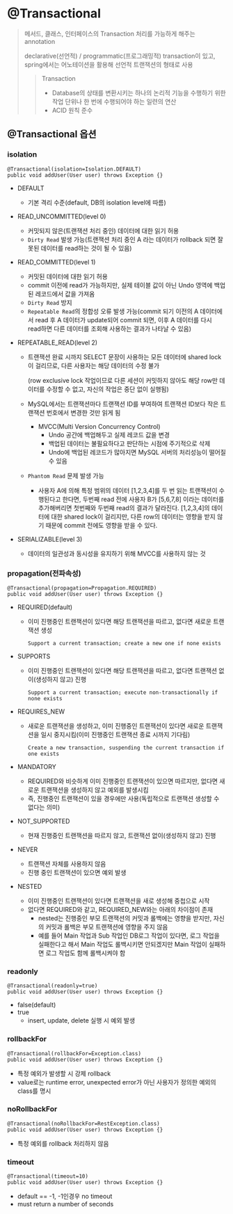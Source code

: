 # @Transactional

> 메서드, 클래스, 인터페이스의 Transaction 처리를 가능하게 해주는 annotation
>
> declarative(선언적) / programmatic(프로그래밍적) transaction이 있고, spring에서는 어노테이션을 활용해 선언적 트랜잭션의 형태로 사용
>
> > Transaction
> >
> > - Database의 상태를 변환시키는 하나의 논리적 기능을 수행하기 위한 작업 단위나 한 번에 수행되어야 하는 일련의 연산
> > - ACID 원칙 준수

## @Transactional 옵션

### isolation

```
@Transactional(isolation=Isolation.DEFAULT)
public void addUser(User user) throws Exception {}
```

- DEFAULT

  - 기본 격리 수준(default, DB의 isolation level에 따름)

- READ_UNCOMMITTED(level 0)

  - 커밋되지 않은(트랜잭션 처리 중인) 데이터에 대한 읽기 허용
  - `Dirty Read` 발생 가능(트랜잭션 처리 중인 A 라는 데이터가 rollback 되면 잘못된 데이터를 read하는 것이 될 수 있음)

- READ_COMMITTED(level 1)

  - 커밋된 데이터에 대한 읽기 허용
  - commit 이전에 read가 가능하지만, 실제 테이블 값이 아닌 Undo 영역에 백업된 레코드에서 값을 가져옴
  - `Dirty Read` 방지
  - `Repeatable Read`의 정합성 오류 발생 가능(commit 되기 이전의 A 데이터에서 read 후 A 데이터가 update되어 commit 되면, 이후 A 데이터를 다시 read하면 다른 데이터를 조회해 사용하는 결과가 나타날 수 있음)

- REPEATABLE_READ(level 2)

  - 트랜잭션 완료 시까지 SELECT 문장이 사용하는 모든 데이터에 shared lock이 걸리므로, 다른 사용자는 해당 데이터의 수정 불가

    (row exclusive lock 작업이므로 다른 세션이 커밋하지 않아도 해당 row만 데이터를 수정할 수 없고, 자신의 작업은 중단 없이 실행됨)

  - MySQL에서는 트랜잭션마다 트랜잭션 ID를 부여하여 트랜잭션 ID보다 작은 트랜잭션 번호에서 변경한 것만 읽게 됨

    - MVCC(Multi Version Concurrency Control)
      - Undo 공간에 백업해두고 실제 레코드 값을 변경
      - 백업된 데이터는 불필요하다고 판단하는 시점에 주기적으로 삭제
      - Undo에 백업된 레코드가 많아지면 MySQL 서버의 처리성능이 떨어질 수 있음

  - `Phantom Read` 문제 발생 가능

    - 사용자 A에 의해 특정 범위의 데이터 [1,2,3,4]를 두 번 읽는 트랜잭션이 수행된다고 한다면, 두번째 read 전에 사용자 B가 [5,6,7,8] 이라는 데이터를 추가해버리면 첫번째와 두번째 read의 결과가 달라진다. [1,2,3,4]의 데이터에 대한 shared lock이 걸리지만, 다른 row의 데이터는 영향을 받지 않기 때문에 commit 전에도 영향을 받을 수 있다.

- SERIALIZABLE(level 3)

  - 데이터의 일관성과 동시성을 유지하기 위해 MVCC를 사용하지 않는 것

### **propagation(전파속성)**

```
@Transactional(propagation=Propagation.REQUIRED)
public void addUser(User user) throws Exception {}
```

- REQUIRED(default)

  - 이미 진행중인 트랜잭션이 있다면 해당 트랜잭션을 따르고, 없다면 새로운 트랜잭션 생성

    `Support a current transaction; create a new one if none exists`

- SUPPORTS

  - 이미 진행중인 트랜잭션이 있다면 해당 트랜잭션을 따르고, 없다면 트랜잭션 없이(생성하지 않고) 진행

    `Support a current transaction; execute non-transactionally if none exists`

- REQUIRES_NEW

  - 새로운 트랜잭션을 생성하고, 이미 진행중인 트랜잭션이 있다면 새로운 트랜잭션을 일시 중지시킴(이미 진행중인 트랜잭션 종료 시까지 기다림)

    `Create a new transaction, suspending the current transaction if one exists`

- MANDATORY

  - REQUIRED와 비슷하게 이미 진행중인 트랜잭션이 있으면 따르지만, 없다면 새로운 트랜잭션을 생성하지 않고 예외를 발생시킴
  - 즉, 진행중인 트랜잭션이 있을 경우에만 사용(독립적으로 트랜잭션 생성할 수 없다는 의미)

- NOT_SUPPORTED

  - 현재 진행중인 트랜잭션을 따르지 않고, 트랜잭션 없이(생성하지 않고) 진행

- NEVER

  - 트랜잭션 자체를 사용하지 않음
  - 진행 중인 트랜잭션이 있으면 예외 발생

- NESTED

  - 이미 진행중인 트랜잭션이 있다면 트랜잭션을 새로 생성해 중첩으로 시작
  - 없다면 REQUIRED와 같고, REQUIRED_NEW와는 아래의 차이점이 존재
    - nested는 진행중인 부모 트랜잭션의 커밋과 롤백에는 영향을 받지만, 자신의 커밋과 롤백은 부모 트랜잭션에 영향을 주지 않음
    - 예를 들어 Main 작업과 Sub 작업인 DB로그 작업이 있다면, 로그 작업을 실패한다고 해서 Main 작업도 롤백시키면 안되겠지만 Main 작업이 실패하면 로그 작업도 함께 롤백시켜야 함

### **readonly**

```
@Transactional(readonly=true)
public void addUser(User user) throws Exception {}
```

- false(default)
- true
  - insert, update, delete 실행 시 예외 발생

### **rollbackFor**

```
@Transactional(rollbackFor=Exception.class)
public void addUser(User user) throws Exception {}
```

- 특정 예외가 발생할 시 강제 rollback
- value로는 runtime error, unexpected error가 아닌 사용자가 정의한 예외의 class를 명시

### **noRollbackFor**

```
@Transactional(noRollbackFor=RestException.class)
public void addUser(User user) throws Exception {}
```

- 특정 예외를 rollback 처리하지 않음

### **timeout**

```
@Transactional(timeout=10)
public void addUser(User user) throws Exception {}
```

- default == -1, -1인경우 no timeout
- must return a number of seconds
